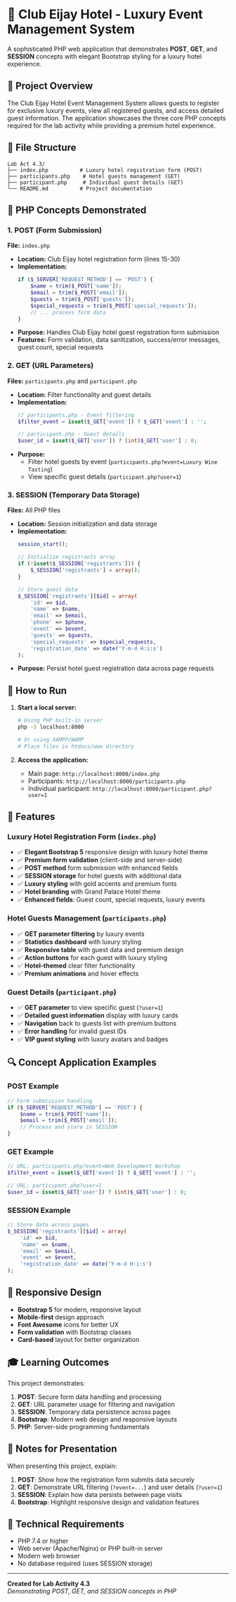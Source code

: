# 🏨 Club Eijay Hotel - Luxury Event Management System

A sophisticated PHP web application that demonstrates **POST**, **GET**, and **SESSION** concepts with elegant Bootstrap styling for a luxury hotel experience.

## 🎯 Project Overview

The Club Eijay Hotel Event Management System allows guests to register for exclusive luxury events, view all registered guests, and access detailed guest information. The application showcases the three core PHP concepts required for the lab activity while providing a premium hotel experience.

## 📁 File Structure

```
Lab Act 4.3/
├── index.php          # Luxury hotel registration form (POST)
├── participants.php    # Hotel guests management (GET)
├── participant.php     # Individual guest details (GET)
└── README.md          # Project documentation
```

## 🔧 PHP Concepts Demonstrated

### 1. POST (Form Submission)
**File:** `index.php`
- **Location:** Club Eijay hotel registration form (lines 15-30)
- **Implementation:** 
  ```php
  if ($_SERVER['REQUEST_METHOD'] == 'POST') {
      $name = trim($_POST['name']);
      $email = trim($_POST['email']);
      $guests = trim($_POST['guests']);
      $special_requests = trim($_POST['special_requests']);
      // ... process form data
  }
  ```
- **Purpose:** Handles Club Eijay hotel guest registration form submission
- **Features:** Form validation, data sanitization, success/error messages, guest count, special requests

### 2. GET (URL Parameters)
**Files:** `participants.php` and `participant.php`
- **Location:** Filter functionality and guest details
- **Implementation:**
  ```php
  // participants.php - Event filtering
  $filter_event = isset($_GET['event']) ? $_GET['event'] : '';
  
  // participant.php - Guest details
  $user_id = isset($_GET['user']) ? (int)$_GET['user'] : 0;
  ```
- **Purpose:** 
  - Filter hotel guests by event (`participants.php?event=Luxury Wine Tasting`)
  - View specific guest details (`participant.php?user=1`)

### 3. SESSION (Temporary Data Storage)
**Files:** All PHP files
- **Location:** Session initialization and data storage
- **Implementation:**
  ```php
  session_start();
  
  // Initialize registrants array
  if (!isset($_SESSION['registrants'])) {
      $_SESSION['registrants'] = array();
  }
  
  // Store guest data
  $_SESSION['registrants'][$id] = array(
      'id' => $id,
      'name' => $name,
      'email' => $email,
      'phone' => $phone,
      'event' => $event,
      'guests' => $guests,
      'special_requests' => $special_requests,
      'registration_date' => date('Y-m-d H:i:s')
  );
  ```
- **Purpose:** Persist hotel guest registration data across page requests

## 🚀 How to Run

1. **Start a local server:**
   ```bash
   # Using PHP built-in server
   php -S localhost:8000
   
   # Or using XAMPP/WAMP
   # Place files in htdocs/www directory
   ```

2. **Access the application:**
   - Main page: `http://localhost:8000/index.php`
   - Participants: `http://localhost:8000/participants.php`
   - Individual participant: `http://localhost:8000/participant.php?user=1`

## 🎨 Features

### Luxury Hotel Registration Form (`index.php`)
- ✅ **Elegant Bootstrap 5** responsive design with luxury hotel theme
- ✅ **Premium form validation** (client-side and server-side)
- ✅ **POST method** form submission with enhanced fields
- ✅ **SESSION storage** for hotel guests with additional data
- ✅ **Luxury styling** with gold accents and premium fonts
- ✅ **Hotel branding** with Grand Palace Hotel theme
- ✅ **Enhanced fields**: Guest count, special requests, luxury events

### Hotel Guests Management (`participants.php`)
- ✅ **GET parameter filtering** by luxury events
- ✅ **Statistics dashboard** with luxury styling
- ✅ **Responsive table** with guest data and premium design
- ✅ **Action buttons** for each guest with luxury styling
- ✅ **Hotel-themed** clear filter functionality
- ✅ **Premium animations** and hover effects

### Guest Details (`participant.php`)
- ✅ **GET parameter** to view specific guest (`?user=1`)
- ✅ **Detailed guest information** display with luxury cards
- ✅ **Navigation** back to guests list with premium buttons
- ✅ **Error handling** for invalid guest IDs
- ✅ **VIP guest styling** with luxury avatars and badges

## 🔍 Concept Application Examples

### POST Example
```php
// Form submission handling
if ($_SERVER['REQUEST_METHOD'] == 'POST') {
    $name = trim($_POST['name']);
    $email = trim($_POST['email']);
    // Process and store in SESSION
}
```

### GET Example
```php
// URL: participants.php?event=Web Development Workshop
$filter_event = isset($_GET['event']) ? $_GET['event'] : '';

// URL: participant.php?user=1
$user_id = isset($_GET['user']) ? (int)$_GET['user'] : 0;
```

### SESSION Example
```php
// Store data across pages
$_SESSION['registrants'][$id] = array(
    'id' => $id,
    'name' => $name,
    'email' => $email,
    'event' => $event,
    'registration_date' => date('Y-m-d H:i:s')
);
```

## 📱 Responsive Design

- **Bootstrap 5** for modern, responsive layout
- **Mobile-first** design approach
- **Font Awesome** icons for better UX
- **Form validation** with Bootstrap classes
- **Card-based** layout for better organization

## 🎓 Learning Outcomes

This project demonstrates:
1. **POST**: Secure form data handling and processing
2. **GET**: URL parameter usage for filtering and navigation
3. **SESSION**: Temporary data persistence across pages
4. **Bootstrap**: Modern web design and responsive layouts
5. **PHP**: Server-side programming fundamentals

## 📝 Notes for Presentation

When presenting this project, explain:

1. **POST**: Show how the registration form submits data securely
2. **GET**: Demonstrate URL filtering (`?event=...`) and user details (`?user=1`)
3. **SESSION**: Explain how data persists between page visits
4. **Bootstrap**: Highlight responsive design and validation features

## 🔧 Technical Requirements

- PHP 7.4 or higher
- Web server (Apache/Nginx) or PHP built-in server
- Modern web browser
- No database required (uses SESSION storage)

---

**Created for Lab Activity 4.3**  
*Demonstrating POST, GET, and SESSION concepts in PHP*
